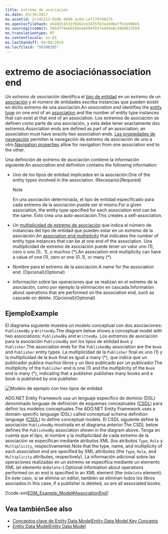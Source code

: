 ```yaml
---
title: extremo de asociación
ms.date: 03/30/2017
ms.assetid: 2c345213-0296-4d90-ac6d-cef179798a75
ms.openlocfilehash: e549254533f8362ce3475fb3aa5dbaffb3e900e5
ms.sourcegitcommit: 5b6d778ebb269ee6684fb57ad69a8c28b06235b9
ms.translationtype: MT
ms.contentlocale: es-ES
ms.lasthandoff: 04/08/2019
ms.locfileid: "59108295"
---
```

# <a name="association-end"></a><span data-ttu-id="2929c-102">extremo de asociación</span><span class="sxs-lookup"><span data-stu-id="2929c-102">association end</span></span>
<span data-ttu-id="2929c-103">Un *extremo de asociación* identifica el [tipo de entidad](../../../../docs/framework/data/adonet/entity-type.md) en un extremo de un [asociación](../../../../docs/framework/data/adonet/association-type.md) y el número de entidades escriba instancias que pueden existir en dicho extremo de una asociación.</span><span class="sxs-lookup"><span data-stu-id="2929c-103">An *association end* identifies the [entity type](../../../../docs/framework/data/adonet/entity-type.md) on one end of an [association](../../../../docs/framework/data/adonet/association-type.md) and the number of entity type instances that can exist at that end of an association.</span></span> <span data-ttu-id="2929c-104">Los extremos de asociación se definen como parte de una asociación, y esta debe tener exactamente dos extremos.</span><span class="sxs-lookup"><span data-stu-id="2929c-104">Association ends are defined as part of an association; an association must have exactly two association ends.</span></span> <span data-ttu-id="2929c-105">[Las propiedades de navegación](../../../../docs/framework/data/adonet/navigation-property.md) permiten la navegación de extremo de asociación de uno a otro.</span><span class="sxs-lookup"><span data-stu-id="2929c-105">[Navigation properties](../../../../docs/framework/data/adonet/navigation-property.md) allow for navigation from one association end to the other.</span></span>  
  
 <span data-ttu-id="2929c-106">Una definición de extremo de asociación contiene la información siguiente:</span><span class="sxs-lookup"><span data-stu-id="2929c-106">An association end definition contains the following information:</span></span>  
  
-   <span data-ttu-id="2929c-107">Uno de los tipos de entidad implicados en la asociación.</span><span class="sxs-lookup"><span data-stu-id="2929c-107">One of the entity types involved in the association.</span></span> <span data-ttu-id="2929c-108">(Necesario)</span><span class="sxs-lookup"><span data-stu-id="2929c-108">(Required)</span></span>  
  
    > [!NOTE]
    >  <span data-ttu-id="2929c-109">En una asociación determinada, el tipo de entidad especificado para cada extremo de la asociación puede ser el mismo.</span><span class="sxs-lookup"><span data-stu-id="2929c-109">For a given association, the entity type specified for each association end can be the same.</span></span> <span data-ttu-id="2929c-110">Esto crea una auto-asociación.</span><span class="sxs-lookup"><span data-stu-id="2929c-110">This creates a self-association.</span></span>  
  
-   <span data-ttu-id="2929c-111">Un [multiplicidad de extremo de asociación](../../../../docs/framework/data/adonet/association-end-multiplicity.md) que indica el número de instancias del tipo de entidad que pueden estar en un extremo de la asociación.</span><span class="sxs-lookup"><span data-stu-id="2929c-111">An [association end multiplicity](../../../../docs/framework/data/adonet/association-end-multiplicity.md) that indicates the number of entity type instances that can be at one end of the association.</span></span> <span data-ttu-id="2929c-112">Una multiplicidad de extremo de asociación puede tener un valor uno (1), cero o uno (0.. 1), o muchos (\*).</span><span class="sxs-lookup"><span data-stu-id="2929c-112">An association end multiplicity can have a value of one (1), zero or one (0..1), or many (\*).</span></span>  
  
-   <span data-ttu-id="2929c-113">Nombre para el extremo de la asociación.</span><span class="sxs-lookup"><span data-stu-id="2929c-113">A name for the association end.</span></span> <span data-ttu-id="2929c-114">(Opcional)</span><span class="sxs-lookup"><span data-stu-id="2929c-114">(Optional)</span></span>  
  
-   <span data-ttu-id="2929c-115">Información sobre las operaciones que se realizan en el extremo de la asociación, como por ejemplo la eliminación en cascada.</span><span class="sxs-lookup"><span data-stu-id="2929c-115">Information about operations that are performed on the association end, such as cascade on delete.</span></span> <span data-ttu-id="2929c-116">(Opcional)</span><span class="sxs-lookup"><span data-stu-id="2929c-116">(Optional)</span></span>  
  
## <a name="example"></a><span data-ttu-id="2929c-117">Ejemplo</span><span class="sxs-lookup"><span data-stu-id="2929c-117">Example</span></span>  
 <span data-ttu-id="2929c-118">El diagrama siguiente muestra un modelo conceptual con dos asociaciones: `PublishedBy` y `WrittenBy`.</span><span class="sxs-lookup"><span data-stu-id="2929c-118">The diagram below shows a conceptual model with two associations: `PublishedBy` and `WrittenBy`.</span></span> <span data-ttu-id="2929c-119">Los extremos de asociación para la asociación `PublishedBy` son los tipos de entidad `Book` y `Publisher`.</span><span class="sxs-lookup"><span data-stu-id="2929c-119">The association ends for the `PublishedBy` association are the `Book` and `Publisher` entity types.</span></span> <span data-ttu-id="2929c-120">La multiplicidad de la `Publisher` final es uno (1) y la multiplicidad de la `Book` final es igual a many (\*), que indica que un publicador publica muchos libros y un libro publicado por un publicador.</span><span class="sxs-lookup"><span data-stu-id="2929c-120">The multiplicity of the `Publisher` end is one (1) and the multiplicity of the `Book` end is many (\*), indicating that a publisher publishes many books and a book is published by one publisher.</span></span>  
  
 ![Modelo de ejemplo con tres tipos de entidad](./media/association-end/example-model-three-entity-types.gif)  
  
 <span data-ttu-id="2929c-122">ADO.NET Entity Framework usa un lenguaje específico de dominio (DSL) denominado lenguaje de definición de esquemas conceptuales ([CSDL](../../../../docs/framework/data/adonet/ef/language-reference/csdl-specification.md)) para definir los modelos conceptuales.</span><span class="sxs-lookup"><span data-stu-id="2929c-122">The ADO.NET Entity Framework uses a domain-specific language (DSL) called conceptual schema definition language ([CSDL](../../../../docs/framework/data/adonet/ef/language-reference/csdl-specification.md)) to define conceptual models.</span></span> <span data-ttu-id="2929c-123">El CSDL siguiente define la asociación `PublishedBy` mostrada en el diagrama anterior.</span><span class="sxs-lookup"><span data-stu-id="2929c-123">The CSDL below defines the `PublishedBy` association shown in the diagram above.</span></span> <span data-ttu-id="2929c-124">Tenga en cuenta que el tipo, el nombre y la multiplicidad de cada extremo de la asociación se especifican mediante atributos XML (los atributos `Type`, `Role` y `Multiplicity`, respectivamente).</span><span class="sxs-lookup"><span data-stu-id="2929c-124">Note that the type, name, and multiplicity of each association end are specified by XML attributes (the `Type`, `Role`, and `Multiplicity` attributes, respectively).</span></span> <span data-ttu-id="2929c-125">La información adicional sobre las operaciones realizadas en un extremo se especifica mediante un elemento XML (el elemento `OnDelete`-).</span><span class="sxs-lookup"><span data-stu-id="2929c-125">Optional information about operations performed on an end is specified in an XML element (the `OnDelete` element).</span></span> <span data-ttu-id="2929c-126">En este caso, si se elimina un editor, también se eliminan todos los libros asociados.</span><span class="sxs-lookup"><span data-stu-id="2929c-126">In this case, if a publisher is deleted, so are all associated books.</span></span>  
  
 [!code-xml[EDM_Example_Model#AssociationEnd](../../../../samples/snippets/xml/VS_Snippets_Data/edm_example_model/xml/books3.edmx#associationend)]  
  
## <a name="see-also"></a><span data-ttu-id="2929c-127">Vea también</span><span class="sxs-lookup"><span data-stu-id="2929c-127">See also</span></span>

- [<span data-ttu-id="2929c-128">Conceptos clave de Entity Data Model</span><span class="sxs-lookup"><span data-stu-id="2929c-128">Entity Data Model Key Concepts</span></span>](../../../../docs/framework/data/adonet/entity-data-model-key-concepts.md)
- [<span data-ttu-id="2929c-129">Entity Data Model</span><span class="sxs-lookup"><span data-stu-id="2929c-129">Entity Data Model</span></span>](../../../../docs/framework/data/adonet/entity-data-model.md)

